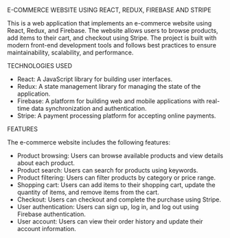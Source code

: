 E-COMMERCE WEBSITE USING REACT, REDUX, FIREBASE AND STRIPE

This is a web application that implements an e-commerce website using React, Redux, and Firebase. The website allows users to browse products, add items to their cart, and checkout using Stripe. The project is built with modern front-end development tools and follows best practices to ensure maintainability, scalability, and performance.

TECHNOLOGIES USED

- React: A JavaScript library for building user interfaces.
- Redux: A state management library for managing the state of the application.
- Firebase: A platform for building web and mobile applications with real-time data synchronization and authentication.
- Stripe: A payment processing platform for accepting online payments.

FEATURES

The e-commerce website includes the following features:
- Product browsing: Users can browse available products and view details about each product.
- Product search: Users can search for products using keywords.
- Product filtering: Users can filter products by category or price range.
- Shopping cart: Users can add items to their shopping cart, update the quantity of items, and remove items from the cart.
- Checkout: Users can checkout and complete the purchase using Stripe.
- User authentication: Users can sign up, log in, and log out using Firebase authentication.
- User account: Users can view their order history and update their account information.

